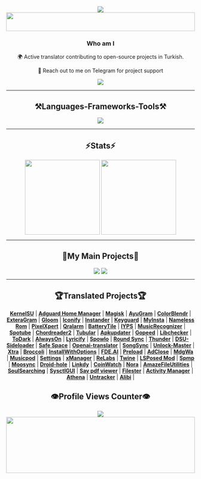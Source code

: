 <h1 align="center">
    <img src="https://readme-typing-svg.herokuapp.com/?font=Righteous&size=50&center=true&vCenter=true&width=1500&height=100&duration=4000&lines=Hi+There!+👋;+I'm+WINZORT!;" />
    <img src="https://raw.githubusercontent.com/matfantinel/matfantinel/master/waves.svg" width="100%" height="50">
</h1>

<h3 align="center">Who am I</h3>

<div align="center">
 🌍 Active translator contributing to open-source projects in Turkish.
    
 💬 Reach out to me on Telegram for project support
</div>
 
<div align="center"> 
  <a href="https://t.me/microzort">
    <img src="https://img.shields.io/badge/Contact-333333?style=for-the-badge&logo=telegram&logoColor=blue" />
  </a>
</div>

<hr/>
 
<h2 align="center">⚒️Languages-Frameworks-Tools⚒️</h2>

<div align="center">
    <img src="https://skillicons.dev/icons?i=python,github,vscode,linux,debian,ubuntu" />
</div>

<hr/>

<h2 align="center">⚡Stats⚡</h2>

<div align=center>
  <img height=200 align="center" src="https://github-readme-stats.vercel.app/api?username=mikropsoft" />
</a>
  <img height=200 align="center" src="https://github-readme-stats.vercel.app/api/top-langs/?username=mikropsoft&langs_count=8" />
</a>

<hr/>

<h2 align="center">👾My Main Projects👾</h2>

<div align=center>
  <img align="center" src="https://github-readme-stats.vercel.app/api/pin/?username=mikropsoft&repo=NmapLite" />
</a>
  <img align="center" src="https://github-readme-stats.vercel.app/api/pin/?username=mikropsoft&repo=StevenBlock" />
</a>
</div>

<hr/>

<div align="center">   
    <h2>🏆Translated Projects🏆</h2>
</div>

<div align="center">

[**Kern‌elSU**](https://github.com/tiann/KernelSU) | [**Adguard Home Manager**](https://github.com/JGeek00/adguard-home-manager) | [**Magisk**](https://github.com/topjohnwu/Magisk) | [**AyuGram**](https://github.com/AyuGram) | [**ColorB‌lendr**](https://github.com/Mahmud0808/ColorBlendr) | [**ExteraGram**](https://github.com/exteraSquad/exteraGram) | [**Glo‌om**](https://github.com/MateriiApps/Gloom) | [**Iconify**](https://github.com/Mahmud0808/Iconify) | [**In‌stander**](https://thedise.me/instander) | [**Keyguard**](https://github.com/AChep/keyguard-app) | [**My‌Insta**](https://myinsta.app) | [**Nameless Rom**](https://nameless.wiki) | [**Pixe‌lXpert**](https://github.com/siavash79/PixelXpert) | [**Qralarm**](https://github.com/sweakpl/qralarm-android) | [**BatteryTile**](https://github.com/CominAtYou/BatteryTile) | [**IYPS**](https://github.com/StellarSand/IYPS) | [**MusicRecognizer**](https://github.com/aleksey-saenko/MusicRecognizer) | [**Spotube**](https://github.com/KRTirtho/spotube) | [**Chord‌reader2**](https://github.com/AndInTheClouds/chordreader2) | [**Tubular**](https://github.com/polymorphicshade/Tubular) | [**Apku‌pdater**](https://github.com/rumboalla/apkupdater) | [**Gopeed**](https://github.com/GopeedLab/gopeed) | [**Libc‌hecker**](https://github.com/LibChecker/LibChecker) | [**ToDark**](https://github.com/darkmoonight/ToDark) | [**Alw‌aysOn**](https://github.com/Domi04151309/AlwaysOn) | [**Lyricify**](https://github.com/WXRIW/Lyricify-App) | [**Spo‌wlo**](https://github.com/BobbyESP/Spowlo) | [**Round Sync**](https://github.com/newhinton/Round-Sync) | [**Thunder**](https://github.com/thunder-app/thunder) | [**DSU-Sideloader**](https://github.com/VegaBobo/DSU-Sideloader) | [**Saf‌e Space**](https://github.com/aashishksahu/SafeSpace) | [**Openai-translator**](https://github.com/openai-translator/openai-translator) | [**SongSync**](https://github.com/Lambada10/SongSync) | [**Unlock-Master**](https://github.com/sweakpl/unlock-master) | [**Xtra**](https://github.com/crackededed/Xtra) | [**Broccoli**](https://github.com/flauschtrud/broccoli) | [**InstallWithOptions**](https://github.com/zacharee/InstallWithOptions) | [**FDE.AI**](https://github.com/feravolt/FDE.AI-docs) | [**Preload**](https://github.com/feravolt/Preload-docs) | [**AdClose**](https://github.com/zjyzip/AdClose) | [**MdgWa**](https://github.com/ItsMadruga/MdgWa) | [**Musicpod**](https://github.com/ubuntu-flutter-community/musicpod) | [**Settings**](https://github.com/ubuntu-flutter-community/settings) | [**xManager**](https://github.com/Team-xManager/xManager) | [**ReLabs**](https://github.com/theimpulson/ReLabs) | [**Twine**](https://github.com/msasikanth/twine) | [**LSPosed Mod**](https://github.com/mywalkb/LSPosed_mod) | [**Spmp**](https://github.com/toasterofbread/spmp) | [**Moosync**](https://github.com/Moosync/Moosync) | [**Droid-hole**](https://github.com/JGeek00/droid-hole) | [**Linkdy**](https://github.com/JGeek00/linkdy) | [**CoinWatch**](https://github.com/shorthouse/CoinWatch) | [**Nora**](https://github.com/Sandakan/Nora) | [**AmazeFileUtilities**](https://github.com/TeamAmaze/AmazeFileUtilities) | [**SoulSearching**](https://github.com/enteraname74/SoulSearching) | [**SysctlGUI**](https://github.com/Lennoard/SysctlGUI) | [**Sav pdf viewer**](https://github.com/Sav22999/sav-pdf-viewer-pro) | [**Filester**](https://github.com/roozbehzarei/filester) | [**Activ‌ity Manager**](https://github.com/sdex/ActivityManager) | [**Athena**](https://github.com/SebaUbuntu/Athena) | [**Untracker**](https://github.com/zhanghai/Untracker) | [**Alibi**](https://github.com/Myzel394/Alibi) |

</div>

<div align="center">   
    <h2>👁️Profile Views Counter👁️</h2>
</div>

<div align="center">
    <a href="https://u8views.com/github/mikropsoft">
        <img src="https://u8views.com/api/v1/github/profiles/75412448/views/day-week-month-total-count.svg">
    </a>
</div>

<img src="https://raw.githubusercontent.com/matfantinel/matfantinel/master/waves.svg" width="100%" height="150">
